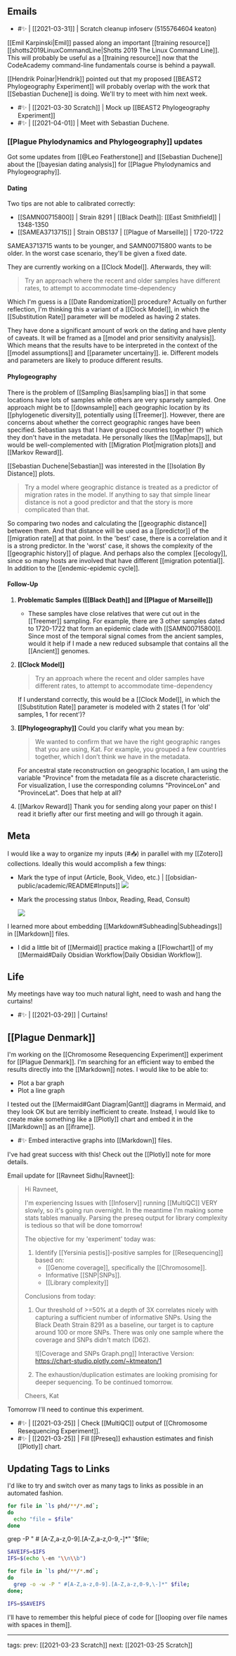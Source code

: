 ## Emails

- #✨ | [[2021-03-31]] | Scratch cleanup infoserv (5155764604 keaton)

[[Emil Karpinski|Emil]] passed along an important [[training resource]] [[shotts2019LinuxCommandLine|Shotts 2019 The Linux Command Line]]. This will probably be useful as a [[training resource]] now that the CodeAcademy command-line fundamentals course is behind a paywall.

[[Hendrik Poinar|Hendrik]] pointed out that my proposed [[BEAST2 Phylogeography Experiment]] will probably overlap with the work that [[Sebastian Duchene]] is doing. We'll try to meet with him next week.
- #✨ | [[2021-03-30 Scratch]] | Mock up [[BEAST2 Phylogeography Experiment]]
- #✨ | [[2021-04-01]] | Meet with Sebastian Duchene.


### [[Plague Phylodynamics and Phylogeography]] updates

Got some updates from [[@Leo Featherstone]] and [[Sebastian Duchene]] about the [[bayesian dating analysis]] for [[Plague Phylodynamics and Phylogeography]]. 

#### Dating

Two tips are not able to calibrated correctly:
- [[SAMN00715800]] | Strain 8291 | [[Black Death]]: [[East Smithfield]] | 1348-1350
- [[SAMEA3713715]] | Strain OBS137 | [[Plague of Marseille]] | 1720-1722

SAMEA3713715 wants to be younger, and SAMN00715800 wants to be older. In the worst case scenario, they'll be given a fixed date.

They are currently working on a [[Clock Model]]. Afterwards, they will:

> Try an approach where the recent and older samples have different rates, to attempt to accommodate time-dependency

Which I'm guess is a [[Date Randomization]] procedure? Actually on further reflection, I'm thinking this a variant of a [[Clock Model]], in which the [[Substitution Rate]] parameter will be modeled as having 2 states.

They have done a significant amount of work on the dating and have plenty of caveats. It will be framed as a [[model and prior sensitivity analysis]]. Which means that the results have to be interpreted in the context of the [[model assumptions]] and [[parameter uncertainy]]. ie. Different models and parameters are likely to produce different results.


#### Phylogeography

There is the problem of [[Sampling Bias|sampling bias]] in that some locations have lots of samples while others are very sparsely sampled. One approach might be to [[downsample]] each geographic location by its [[phylogenetic diversity]], potentially using [[Treemer]]. However, there are concerns about whether the correct geographic ranges have been specified. Sebastian says that I have grouped countries together (?) which they don't have in the metadata. He personally likes the [[Map|maps]], but would be well-complemented with [[Migration Plot|migration plots]] and [[Markov Reward]].

[[Sebastian Duchene|Sebastian]] was interested in the [[Isolation By Distance]] plots.

> Try a model where geographic distance is treated as a predictor of migration rates in the model. If anything to say that simple linear distance is not a good predictor and that the story is more complicated than that.

So comparing two nodes and calculating the [[geographic distance]] between them. And that distance will be used as a [[predictor]] of the [[migration rate]] at that point. In the 'best' case, there is a correlation and it is a strong predictor. In the 'worst' case, it shows the complexity of the [[geographic history]] of plague. And perhaps also the complex [[ecology]], since so many hosts are involved that have different [[migration potential]]. In addition to the [[endemic-epidemic cycle]].

#### Follow-Up

1. **Problematic Samples ([[Black Death]] and [[Plague of Marseille]])**
	 - These samples have close relatives that were cut out in the [[Treemer]] sampling. For example, there are 3 other samples dated to 1720-1722 that form an epidemic clade with [[SAMN00715800]]. Since most of the temporal signal comes from the ancient samples, would it help if I made a new reduced subsample that contains all the [[Ancient]] genomes.

2. **[[Clock Model]]**
	> Try an approach where the recent and older samples have different rates, to attempt to accommodate time-dependency

	If I understand correctly, this would be a [[Clock Model]], in which the [[Substitution Rate]] parameter is modeled with 2 states (1 for 'old' samples, 1 for recent')?

3. **[[Phylogeography]]**
	Could you clarify what you mean by:
	>We wanted to confirm that we have the right geographic ranges that you are using, Kat. For example, you grouped a few countries together, which I don’t think we have in the metadata.

	For ancestral state reconstruction on geographic location, I am using the variable "Province" from the metadata file as a discrete characteristic. For visualization, I use the corresponding columns "ProvinceLon" and "ProvinceLat". Does that help at all?

4. [[Markov Reward]]
	Thank you for sending along your paper on this! I read it briefly after our first meeting and will go through it again. 


## Meta

I would like a way to organize my inputs (#📥) in parallel with my [[Zotero]] collections. Ideally this would accomplish a few things:

- Mark the type of input (Article, Book, Video, etc.) | [[obsidian-public/academic/README#Inputs]]
	![](obsidian-public/academic/README.md#Tag%5CTaxonomy#Inputs)

- Mark the processing status (Inbox, Reading, Read, Consult)

	![](obsidian-public/academic/README.md#Tag%5CTaxonomy#Status)	

I learned more about embedding [[Markdown#Subheading|Subheadings]] in [[Markdown]] files.

- I did a little bit of [[Mermaid]] practice making a [[Flowchart]] of my [[Mermaid#Daily Obsidian Workflow|Daily Obsidian Workflow]].

## Life

My meetings have way too much natural light, need to wash and hang the curtains!
- #✨ | [[2021-03-29]] | Curtains!

##  [[Plague Denmark]]

I'm working on the [[Chromosome Resequencing Experiment]] experiment for [[Plague Denmark]]. I'm searching for an efficient way to embed the results directly into the [[Markdown]] notes. I would like to be able to:

- Plot a bar graph
- Plot a line graph

I tested out the [[Mermaid#Gant Diagram|Gantt]] diagrams in Mermaid, and they look OK but are terribly inefficient to create. Instead, I would like to create make something like a [[Plotly]] chart and embed it in the [[Markdown]] as an [[iframe]].

- #✨ Embed interactive graphs into [[Markdown]] files. 

I've had great success with this! Check out the [[Plotly]] note for more details.

Email update for [[Ravneet Sidhu|Ravneet]]:

>Hi Ravneet,
>
> I'm experiencing Issues with [[Infoserv]] running [[MultiQC]] VERY slowly, so it's going run overnight. In the meantime I'm making some stats tables manually. Parsing the preseq output for library complexity is tedious so that will be done tomorrow! 
> 
>The objective for my 'experiment' today was:
>  1. Identify [[Yersinia pestis]]-positive samples for [[Resequencing]] based on:
>      - [[Genome coverage]], specifically the [[Chromosome]].
>      - Informative [[SNP|SNPs]].
>      - [[Library complexity]]
>	 
>Conclusions from today:
>  1. Our threshold of >=50% at a depth of 3X correlates nicely with capturing a sufficient number of informative SNPs. Using the Black Death Strain 8291 as a baseline, our target is to capture around 100 or more SNPs. There was only one sample where the coverage and SNPs didn't match (D62).
>  
>      ![[Coverage and SNPs Graph.png]]
>      Interactive Version: <https://chart-studio.plotly.com/~ktmeaton/1>  
>      
>  2. The exhaustion/duplication estimates are looking promising for deeper sequencing. To be continued tomorrow.
>  
>Cheers,
>Kat

Tomorrow I'll need to continue this experiment.

- #✨ | [[2021-03-25]] | Check [[MultiQC]] output of [[Chromosome Resequencing Experiment]].
- #✨ | [[2021-03-25]] | Fill [[Preseq]] exhaustion estimates and finish [[Plotly]] chart.

## Updating Tags to Links

I'd like to try and switch over as many tags to links as possible in an automated fashion.

```bash
for file in `ls phd/**/*.md`;
do
  echo "file = $file"
done
```

  grep -P " # [A-Z,a-z,0-9].[A-Z,a-z,0-9,\-]*" '$file;
  
```bash
SAVEIFS=$IFS
IFS=$(echo \-en "\\n\\b")

for file in `ls phd/**/*.md`;
do
  grep -o -w -P " #[A-Z,a-z,0-9].[A-Z,a-z,0-9,\-]*" $file; 
done;

IFS=$SAVEIFS
  ```
  
  I'll have to remember this helpful piece of code for [[looping over file names with spaces in them]].
  
  ---

tags:
prev: [[2021-03-23 Scratch]]
next: [[2021-03-25 Scratch]]